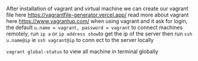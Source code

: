 After installation of vagrant and virtual machine we can create our vagrant file here https://vagrantfile-generator.vercel.app/
read more about vagrant here https://www.vagrantup.com/
when using vagrant and it ask for login, the default
`u.name = vagrant, password = vagrant`
to connect machines remotely, run `ip a` or `ip address show`to get the ip of the server
then run
`ssh u.name@ip` ie `ssh vagrant@ip` to conn ect to the server locally

`vagrant global-status` to view all machine in terminal globally
